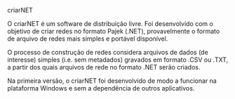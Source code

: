 criarNET

O criarNET é um software de distribuição livre. Foi desenvolvido com o objetivo de criar redes no formato Pajek (.NET), provavelmente o formato de arquivo de redes mais simples e portável disponível.

O processo de construção de redes considera arquivos de dados (de interesse) simples (i.e. sem metadados) gravados em formato .CSV ou .TXT, a partir dos quais arquivos de rede no formato .NET serão criados.

Na primeira versão, o criarNET foi desenvolvido de modo a funcionar na plataforma Windows e sem a dependência de outros aplicativos.
